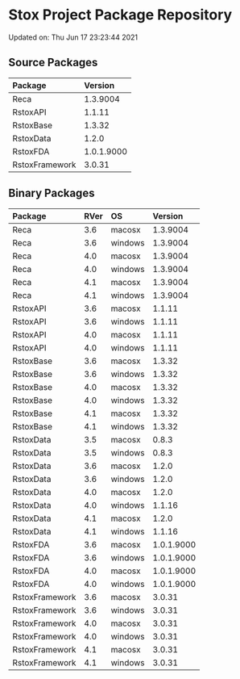 # Stox Project Package Repository


Updated on: Thu Jun 17 23:23:44 2021
## Source Packages

|Package        |Version    |
|:--------------|:----------|
|Reca           |1.3.9004   |
|RstoxAPI       |1.1.11     |
|RstoxBase      |1.3.32     |
|RstoxData      |1.2.0      |
|RstoxFDA       |1.0.1.9000 |
|RstoxFramework |3.0.31     |

## Binary Packages

|Package        |RVer |OS      |Version    |
|:--------------|:----|:-------|:----------|
|Reca           |3.6  |macosx  |1.3.9004   |
|Reca           |3.6  |windows |1.3.9004   |
|Reca           |4.0  |macosx  |1.3.9004   |
|Reca           |4.0  |windows |1.3.9004   |
|Reca           |4.1  |macosx  |1.3.9004   |
|Reca           |4.1  |windows |1.3.9004   |
|RstoxAPI       |3.6  |macosx  |1.1.11     |
|RstoxAPI       |3.6  |windows |1.1.11     |
|RstoxAPI       |4.0  |macosx  |1.1.11     |
|RstoxAPI       |4.0  |windows |1.1.11     |
|RstoxBase      |3.6  |macosx  |1.3.32     |
|RstoxBase      |3.6  |windows |1.3.32     |
|RstoxBase      |4.0  |macosx  |1.3.32     |
|RstoxBase      |4.0  |windows |1.3.32     |
|RstoxBase      |4.1  |macosx  |1.3.32     |
|RstoxBase      |4.1  |windows |1.3.32     |
|RstoxData      |3.5  |macosx  |0.8.3      |
|RstoxData      |3.5  |windows |0.8.3      |
|RstoxData      |3.6  |macosx  |1.2.0      |
|RstoxData      |3.6  |windows |1.2.0      |
|RstoxData      |4.0  |macosx  |1.2.0      |
|RstoxData      |4.0  |windows |1.1.16     |
|RstoxData      |4.1  |macosx  |1.2.0      |
|RstoxData      |4.1  |windows |1.1.16     |
|RstoxFDA       |3.6  |macosx  |1.0.1.9000 |
|RstoxFDA       |3.6  |windows |1.0.1.9000 |
|RstoxFDA       |4.0  |macosx  |1.0.1.9000 |
|RstoxFDA       |4.0  |windows |1.0.1.9000 |
|RstoxFramework |3.6  |macosx  |3.0.31     |
|RstoxFramework |3.6  |windows |3.0.31     |
|RstoxFramework |4.0  |macosx  |3.0.31     |
|RstoxFramework |4.0  |windows |3.0.31     |
|RstoxFramework |4.1  |macosx  |3.0.31     |
|RstoxFramework |4.1  |windows |3.0.31     |
